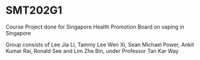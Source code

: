 # SMT202G1

Course Project done for Singapore Health Promotion Board on vaping in Singapore

Group consists of Lee Jia Li, Tammy Lee Wen Xi, Sean Michael Power, Ankit Kumar Rai, Ronald See and Lim Zhe Bin, under Professor Tan Kar Way
